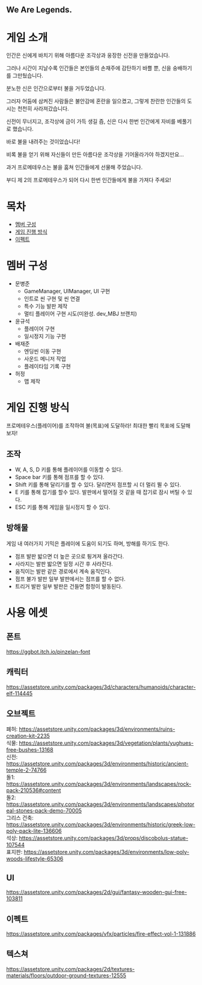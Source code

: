 ## We Are Legends.

# 게임 소개

인간은 신에게 바치기 위해 아름다운 조각상과 웅장한 신전을 만들었습니다.

그러나 시간이 지날수록 인간들은 본인들의 손재주에 감탄하기 바쁠 뿐, 신을 숭배하기를 그만뒀습니다.

분노한 신은 인간으로부터 불을 거두었습니다.

그러자 어둠에 삼켜진 사람들은 불안감에 혼란을 일으켰고, 그렇게 찬란한 인간들의 도시는 천천히 사라져갔습니다.

신전이 무너지고, 조각상에 금이 가득 생길 즘, 신은 다시 한번 인간에게 자비를 베풀기로 했습니다.

바로 불을 내려주는 것이었습니다!

비록 불을 얻기 위해 자신들이 만든 아름다운 조각상을 기어올라가야 하겠지만요...


과거 프로메테우스는 불을 훔쳐 인간들에게 선물해 주었습니다.

부디 제 2의 프로메테우스가 되어 다시 한번 인간들에게 불을 가져다 주세요!

# 목차
- [멤버 구성](#멤버-구성)
- [게임 진행 방식](#게임-진행-방식)
- [이펙트](#이펙트)

# 멤버 구성
- 문병준
  - GameManager, UIManager, UI 구현
  - 인트로 씬 구현 및 씬 연결
  - 특수 기능 발판 제작
  - 멀티 플레이어 구현 시도(미완성. dev_MBJ 브랜치)
- 윤규석
  - 플레이어 구현
  - 일시정지 기능 구현
- 배재준
  - 엔딩씬 이동 구현
  - 사운드 메니저 작업
  - 플레이타임 기록 구현
- 허정
  - 맵 제작

 # 게임 진행 방식
 프로메테우스(플레이어)를 조작하여 불(목표)에 도달하라!
 최대한 빨리 목표에 도달해 보자!

 ## 조작
 - W, A, S, D 키를 통해 플레이어를 이동할 수 있다. 
 - Space bar 키를 통해 점프를 할 수 있다. 
 - Shift 키를 통해 달리기를 할 수 있다. 달리면저 점프할 시 더 멀리 뛸 수 있다.
 - E 키를 통해 잡기를 할수 있다. 발판에서 떨어질 것 같을 때 잡기로 잠시 버틸 수 있다.
 - ESC 키를 통해 게임을 일시정지 할 수 있다.  

## 방해물
게임 내 여러가지 기믹은 플레이에 도움이 되기도 하며, 방해를 하기도 한다.
- 점프 발판
  밟으면 더 높은 곳으로 튕겨져 올라간다.
- 사라지는 발판
  밟으면 일정 시간 후 사라진다.
- 움직이는 발판
  같은 경로에서 계속 움직인다.
- 점프 불가 발판
  일부 발판에서는 점프를 할 수 없다.
- 트리거 발판
  일부 발판은 건들면 함정이 발동된다.

# 사용 에셋
## 폰트
https://ggbot.itch.io/pinzelan-font
## 캐릭터
https://assetstore.unity.com/packages/3d/characters/humanoids/character-elf-114445
## 오브젝트
폐허: https://assetstore.unity.com/packages/3d/environments/ruins-creation-kit-2235  
식물: https://assetstore.unity.com/packages/3d/vegetation/plants/yughues-free-bushes-13168  
신전: https://assetstore.unity.com/packages/3d/environments/historic/ancient-temple-2-74766  
돌1: https://assetstore.unity.com/packages/3d/environments/landscapes/rock-pack-210536#content  
돌2: https://assetstore.unity.com/packages/3d/environments/landscapes/photoreal-stones-pack-demo-70005  
그리스 건축: https://assetstore.unity.com/packages/3d/environments/historic/greek-low-poly-pack-lite-136606  
석상: https://assetstore.unity.com/packages/3d/props/discobolus-statue-107544  
표지판: https://assetstore.unity.com/packages/3d/environments/low-poly-woods-lifestyle-65306
## UI
https://assetstore.unity.com/packages/2d/gui/fantasy-wooden-gui-free-103811
## 이펙트
https://assetstore.unity.com/packages/vfx/particles/fire-effect-vol-1-131886
## 텍스쳐
https://assetstore.unity.com/packages/2d/textures-materials/floors/outdoor-ground-textures-12555
